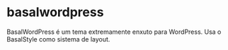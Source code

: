 basalwordpress
==============

BasalWordPress é um tema extremamente enxuto para WordPress. Usa o BasalStyle como sistema de layout.

